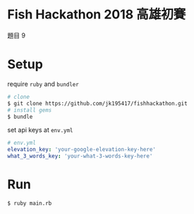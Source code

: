 # Fish Hackathon 2018 高雄初賽
題目 9

# Setup

require `ruby` and `bundler`

```bash
# clone
$ git clone https://github.com/jk195417/fishhackathon.git
# install gems
$ bundle
```

set api keys at `env.yml`

```yml
# env.yml
elevation_key: 'your-google-elevation-key-here'
what_3_words_key: 'your-what-3-words-key-here'
```

# Run

```bash
$ ruby main.rb
```
